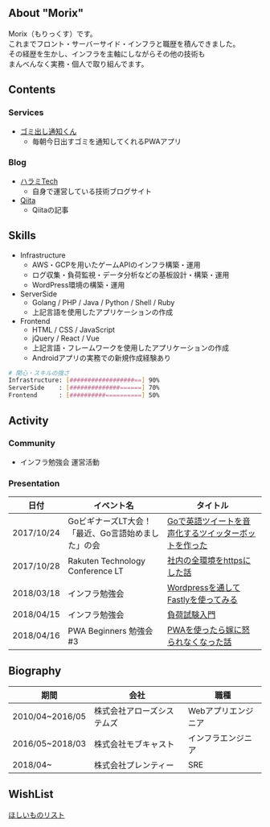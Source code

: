 ## About "Morix"
Morix（もりっくす）です。  
これまでフロント・サーバーサイド・インフラと職歴を積んできました。  
その経歴を生かし、インフラを主軸にしながらその他の技術も  
まんべんなく実務・個人で取り組んでます。  

## Contents
### Services
* [ゴミ出し通知くん](https://trash.haramishio.xyz)
  - 毎朝今日出すゴミを通知してくれるPWAアプリ

### Blog
* [ハラミTech](https://blog.haramishio.xyz)
  - 自身で運営している技術ブログサイト
* [Qiita](https://qiita.com/Morix1500)
  - Qiitaの記事

## Skills
* Infrastructure
    - AWS・GCPを用いたゲームAPIのインフラ構築・運用
    - ログ収集・負荷監視・データ分析などの基板設計・構築・運用
    - WordPress環境の構築・運用
* ServerSide
    - Golang / PHP / Java / Python / Shell / Ruby
    - 上記言語を使用したアプリケーションの作成
* Frontend
    - HTML / CSS / JavaScript
    - jQuery / React / Vue
    - 上記言語・フレームワークを使用したアプリケーションの作成
    - Androidアプリの実務での新規作成経験あり

```bash
# 関心・スキルの強さ
Infrastructure: [##################==] 90%
ServerSide    : [##############======] 70%
Frontend      : [##########==========] 50%
```

## Activity
### Community
* インフラ勉強会 運営活動

### Presentation

| 日付     | イベント名 | タイトル |
| ---      | ---        | --- |
| 2017/10/24 | GoビギナーズLT大会！「最近、Go言語始めました」の会 | [Goで英語ツイートを音声化するツイッターボットを作った](https://speakerdeck.com/morix1500/godeying-yu-tuitowoyin-sheng-hua-surutuitutabotutowozuo-tuta) |
| 2017/10/28 | Rakuten Technology Conference LT | [社内の全環境をhttpsにした話](https://speakerdeck.com/morix1500/she-nei-falsequan-huan-jing-wohttpsnisitahua) |
| 2018/03/18 | インフラ勉強会 | [Wordpressを通してFastlyを使ってみる](https://wp.infra-workshop.tech/event/wordpress%E3%82%92%E9%80%9A%E3%81%97%E3%81%A6fastly%E3%82%92%E4%BD%BF%E3%81%A3%E3%81%A6%E3%81%BF%E3%82%8B/) |
| 2018/04/15 | インフラ勉強会 | [負荷試験入門](https://speakerdeck.com/morix1500/fu-he-shi-yan-ru-men) |
| 2018/04/16 | PWA Beginners 勉強会 #3 | [PWAを使ったら嫁に怒られなくなった話](https://speakerdeck.com/morix1500/pwawoshi-tutarajia-ninu-rarenakunatutahua) |

## Biography
| 期間                | 会社                       | 職種                |
| ---                 | ---                        | ---                 |
| 2010/04~2016/05     | 株式会社アローズシステムズ | Webアプリエンジニア |
| 2016/05~2018/03     | 株式会社モブキャスト       | インフラエンジニア  |
| 2018/04~            | 株式会社プレンティー       | SRE                 |

## WishList
[ほしいものリスト](https://www.amazon.co.jp/gp/registry/wishlist/1HO57VMPG9Y58/ref=nav_wishlist_lists_1)